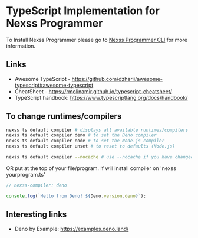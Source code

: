 # TypeScript Implementation for Nexss Programmer

To Install Nexss Programmer please go to [Nexss Programmer CLI](https://github.com/nexssp/cli#readme) for more information.

## Links

- Awesome TypeScript - <https://github.com/dzharii/awesome-typescript#awesome-typescript>
- CheatSheet - <https://rmolinamir.github.io/typescript-cheatsheet/>
- TypeScript handbook: <https://www.typescriptlang.org/docs/handbook/>

## To change runtimes/compilers

```sh
nexss ts default compiler # displays all available runtimes/compilers
nexss ts default compiler deno # to set the Deno compiler
nexss ts default compiler node # to set the Node.js compiler
nexss ts default compiler unset # to reset to defaults (Node.js)

nexss ts default compiler --nocache # use --nocache if you have changed configuration files manually
```

OR put at the top of your file/program. If will install compiler on 'nexss yourprogram.ts'

```js
// nexss-compiler: deno

console.log(`Hello from Deno! ${Deno.version.deno}`);
```

## Interesting links

- Deno by Example: <https://examples.deno.land/>
